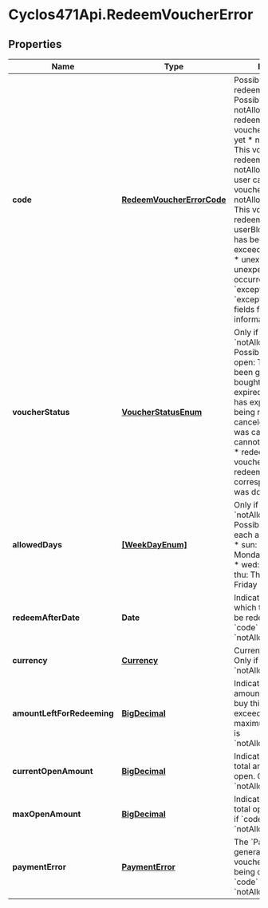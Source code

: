 # Cyclos471Api.RedeemVoucherError

## Properties
Name | Type | Description | Notes
------------ | ------------- | ------------- | -------------
**code** | [**RedeemVoucherErrorCode**](RedeemVoucherErrorCode.md) | Possible errors when redeeming a voucher Possible values are: * notAllowedYet: The redeem period for this voucher has not arrived yet * notAllowedToday: This voucher cannot be redeemed today  * notAllowedForUser: This user cannot redeem this voucher * notAllowedForVoucher: This voucher cannot be redeemed * userBlocked: The user has been blocked by exceeding redeem tries * unexpected: An unexpected error has occurred. See the &#x60;exceptionType&#x60; and &#x60;exceptionMessage&#x60; fields for the internal information.  | [optional] 
**voucherStatus** | [**VoucherStatusEnum**](VoucherStatusEnum.md) | Only if &#x60;code&#x60; is &#x60;notAllowedForVoucher&#x60; Possible values are: * open: The voucher has been generated / bought, and is open * expired: The voucher has expired without being redeemed * canceled: The voucher was canceled, and cannot be further used * redeemed: The voucher has been redeemed, and the corresponding payment was done  | [optional] 
**allowedDays** | [**[WeekDayEnum]**](WeekDayEnum.md) | Only if &#x60;code&#x60; is &#x60;notAllowedToday&#x60; Possibles values for each array element are: * sun: Sunday * mon: Monday * tue: Tuesday * wed: Wednesday * thu: Thursday * fri: Friday * sat: Saturday  | [optional] 
**redeemAfterDate** | **Date** | Indicates the date after which this voucher can be redeemed. Only if &#x60;code&#x60; is &#x60;notAllowedYet&#x60;.  | [optional] 
**currency** | [**Currency**](Currency.md) | Currency reference. Only if &#x60;code&#x60; is &#x60;notAllowedForVoucher&#x60;            | [optional] 
**amountLeftForRedeeming** | [**BigDecimal**](BigDecimal.md) | Indicates the maximum amount the user can buy this time without exceeding the maximum. Only if &#x60;code&#x60; is &#x60;notAllowedForVoucher&#x60;.  | [optional] 
**currentOpenAmount** | [**BigDecimal**](BigDecimal.md) | Indicates the current total amount that is open. Only if &#x60;code&#x60; is &#x60;notAllowedForVoucher&#x60;.  | [optional] 
**maxOpenAmount** | [**BigDecimal**](BigDecimal.md) | Indicates the maximum total open amount. Only if &#x60;code&#x60; is &#x60;notAllowedForVoucher&#x60;.  | [optional] 
**paymentError** | [**PaymentError**](PaymentError.md) | The &#x60;PaymentError&#x60; generated when the voucher payment was being created. Only if &#x60;code&#x60; is &#x60;notAllowedForVoucher&#x60;.  | [optional] 


